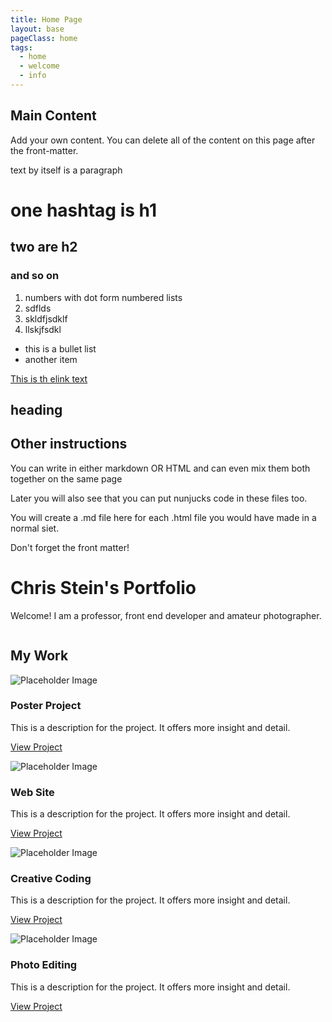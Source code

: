 ```yaml
---
title: Home Page
layout: base
pageClass: home
tags:
  - home
  - welcome
  - info
---
```


<h2 class="mainHeading">Main Content</h2>
<section class="content">
  <p>Add your own content. You can delete all of the content on this page after the front-matter.</p>
</section>

text by itself is a paragraph

# one hashtag is h1
## two are h2
### and so on

1. numbers with dot form numbered lists
1. sdflds
1. skldfjsdklf
3. llskjfsdkl

- this is a bullet list
- another item

[This is th elink text](http://google.com)

<div class="intro">
    <h2>heading</h2>
</div>

## Other instructions

You can write in either markdown OR HTML and can even mix them both together on the same page

Later you will also see that you can put nunjucks code in these files too.

You will create a .md file here for each .html file you would have made in a normal siet.

Don't forget the front matter!

<h1>Chris Stein's Portfolio</h1>
  <div class="intro">
    <p>Welcome! I am a professor, front end developer and amateur photographer.</p>
  </div>

  <div class="img"><img src="/images/npm.png" alt=""></div>

  <section class="projects card-container">
  <h2 class="project-title">My Work</h2>
    <div class="project card">
      <div class="project-image"><img src="https://unsplash.it/250/250" alt="Placeholder Image" />
  </div>
      <h3 class="project-title">Poster Project</h3>
      <p class="project-description">This is a description for the project. It offers more insight and detail.</p>
      <p class="project-link">
        <a href="/poster.html">View Project</a>
      </p>
    </div>
    <div class="project card">
      <div class="project-image"><img src="https://unsplash.it/250/250" alt="Placeholder Image" /></div>
      <h3 class="project-title">Web Site</h3>
      <p class="project-description">This is a description for the project. It offers more insight and detail.</p>
      <p class="project-link">
        <a href="/web.html">View Project</a>
      </p>
    </div>
    <div class="project card ">
      <div class="project-image"><img src="https://unsplash.it/250/250" alt="Placeholder Image" /></div>
      <h3 class="project-title">Creative Coding</h3>
      <p class="project-description">This is a description for the project. It offers more insight and detail.</p>
      <p class="project-link">
        <a href="/creative-coding.html">View Project</a>
      </p>
    </div>
    <div class="project card">
      <div class="project-image"><img src="https://unsplash.it/250/250" alt="Placeholder Image" /></div>
      <h3 class="project-title">Photo Editing</h3>
      <p class="project-description">This is a description for the project. It offers more insight and detail.</p>
      <p class="project-link">
        <a href="/photo-edit.html">View Project</a>
      </p>
    </div>
  </section>
